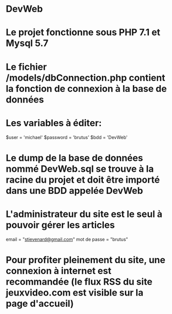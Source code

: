 # DevWeb

# Le projet fonctionne sous PHP 7.1 et Mysql 5.7
# Le fichier /models/dbConnection.php contient la fonction de connexion à la base de données
# Les variables à éditer:   
  $user = 'michael' 
  $password = 'brutus'
  $bdd = 'DevWeb'
# Le dump de la base de données nommé DevWeb.sql se trouve à la racine du projet et doit être importé dans une BDD appelée DevWeb
# L'administrateur du site est le seul à pouvoir gérer les articles
  email = "stievenard@gmail.com"
  mot de passe = "brutus"
  
# Pour profiter pleinement du site, une connexion à internet est recommandée (le flux RSS du site jeuxvideo.com est visible sur la page d'accueil)
